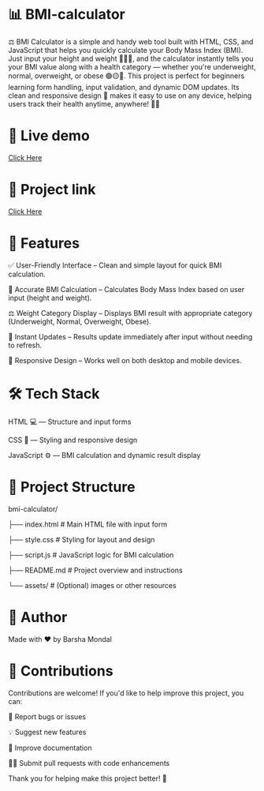 # 📊 BMI-calculator

⚖️ BMI Calculator is a simple and handy web tool built with HTML, CSS, and JavaScript that helps you quickly calculate your Body Mass Index (BMI). Just input your height and weight 🏋️‍♂️📏, and the calculator instantly tells you your BMI value along with a health category — whether you're underweight, normal, overweight, or obese 🟢🟡🔴. This project is perfect for beginners learning form handling, input validation, and dynamic DOM updates. Its clean and responsive design 📱 makes it easy to use on any device, helping users track their health anytime, anywhere! 💪✨

# 🚀 Live demo
[Click Here](https://barsha20061001.github.io/BMI-calculator/)

# 🚧 Project link
[Click Here](https://stackblitz.com/edit/stackblitz-starters-pugx1kpj?file=script.js)

# 🚀 Features
 
✅ User-Friendly Interface – Clean and simple layout for quick BMI calculation.

📏 Accurate BMI Calculation – Calculates Body Mass Index based on user input (height and weight).

⚖️ Weight Category Display – Displays BMI result with appropriate category (Underweight, Normal, Overweight, Obese).

🔄 Instant Updates – Results update immediately after input without needing to refresh.

📱 Responsive Design – Works well on both desktop and mobile devices.

# 🛠️ Tech Stack

HTML 💻 — Structure and input forms

CSS 🎨 — Styling and responsive design

JavaScript ⚙️ — BMI calculation and dynamic result display

# 📂 Project Structure

bmi-calculator/

├── index.html       # Main HTML file with input form

├── style.css        # Styling for layout and design

├── script.js        # JavaScript logic for BMI calculation

├── README.md        # Project overview and instructions

└── assets/          # (Optional) images or other resources

# 👤 Author
Made with ❤️ by Barsha Mondal

# 🤝 Contributions

Contributions are welcome! If you'd like to help improve this project, you can:

🐞 Report bugs or issues

💡 Suggest new features

📝 Improve documentation

👩‍💻 Submit pull requests with code enhancements

Thank you for helping make this project better! 🙌





